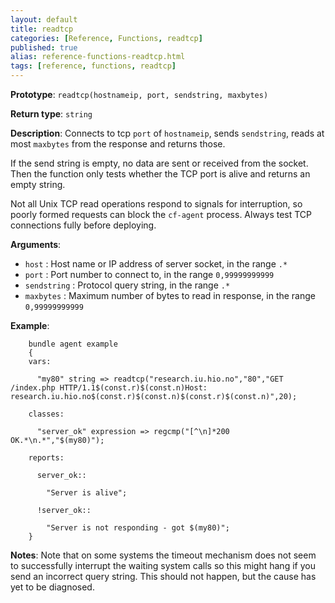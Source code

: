 ```yaml
---
layout: default
title: readtcp
categories: [Reference, Functions, readtcp]
published: true
alias: reference-functions-readtcp.html
tags: [reference, functions, readtcp]
---
```


**Prototype**: `readtcp(hostnameip, port, sendstring, maxbytes)`

**Return type**: `string`

**Description**: Connects to tcp `port` of `hostnameip`, sends `sendstring`,
reads at most `maxbytes` from the response and returns those.

If the send string is empty, no data are sent or received from the
socket. Then the function only tests whether the TCP port is alive and
returns an empty string.

Not all Unix TCP read operations respond to signals for interruption, so 
poorly formed requests can block the `cf-agent` process. Always test TCP 
connections fully before deploying.

**Arguments**:

* `host` : Host name or IP address of server socket, in the range `.*`
* `port` : Port number to connect to, in the range `0,99999999999`   
* `sendstring` : Protocol query string, in the range `.*`
* `maxbytes` : Maximum number of bytes to read in response, in the range 
`0,99999999999`

**Example**:

```cf3
    bundle agent example
    {     
    vars:

      "my80" string => readtcp("research.iu.hio.no","80","GET /index.php HTTP/1.1$(const.r)$(const.n)Host: research.iu.hio.no$(const.r)$(const.n)$(const.r)$(const.n)",20);

    classes:

      "server_ok" expression => regcmp("[^\n]*200 OK.*\n.*","$(my80)");

    reports:

      server_ok::

        "Server is alive";

      !server_ok::

        "Server is not responding - got $(my80)";
    }
```

**Notes**: Note that on some systems the timeout mechanism does not seem to
successfully interrupt the waiting system calls so this might hang if you send 
an incorrect query string. This should not happen, but the cause has yet to be 
diagnosed.

